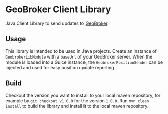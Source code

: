 # GeoBroker Client Library

Java Client Library to send updates to [GeoBroker](https://github.com/wrk-fmd/geobroker).

## Usage

This library is intended to be used in Java projects.
Create an instance of `GeobrokerLibModule` with a `baseUrl` of your GeoBroker server.
When the module is loaded into a Guice instance, the `GeobrokerPositionSender` can be injected
and used for easy position update reporting.

## Build

Checkout the version you want to install to your local maven repository,
for example by `git checkout v1.0.0` for the version `1.0.0`.
Run `mvn clean install` to build the library and install it to the local maven repository.
